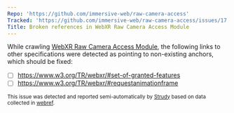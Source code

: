 ```yaml
---
Repo: 'https://github.com/immersive-web/raw-camera-access'
Tracked: 'https://github.com/immersive-web/raw-camera-access/issues/17'
Title: Broken references in WebXR Raw Camera Access Module
---
```


While crawling [WebXR Raw Camera Access Module](https://immersive-web.github.io/raw-camera-access/), the following links to other specifications were detected as pointing to non-existing anchors, which should be fixed:
* [ ] https://www.w3.org/TR/webxr/#set-of-granted-features
* [ ] https://www.w3.org/TR/webxr/#requestanimationframe

<sub>This issue was detected and reported semi-automatically by [Strudy](https://github.com/w3c/strudy/) based on data collected in [webref](https://github.com/w3c/webref/).</sub>
